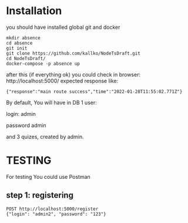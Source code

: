 Installation
=============
you should have installed global git and docker

```
mkdir absence
cd absence
git init
git clone https://github.com/kallko/NodeTsDraft.git
cd NodeTsDraft/
docker-compose -p absence up
```
after this  (if everything ok) you could check in browser:
http://localhost:5000/
expected response like:
```
{"response":"main route success","time":"2022-01-28T11:55:02.771Z"}
```
By default, You will have in DB 1 user: 

login: admin

password admin

and 3 quizes, created by admin.


TESTING
=============

For testing You could use Postman

step 1: registering
-------
```
POST http://localhost:5000/register
{"login": "admin2", "password": "123"}
```
